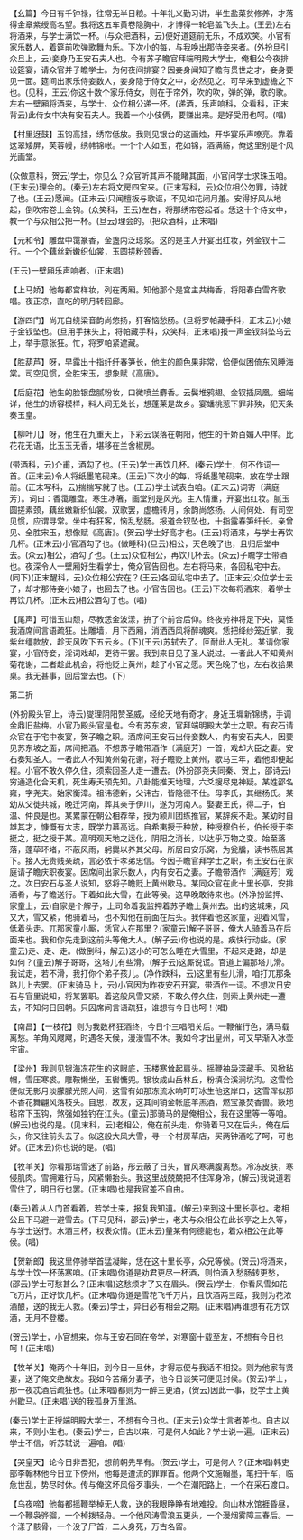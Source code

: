 <!-- { "loadSidebar": true } -->
【幺篇】今日有千钟禄，往常无半日粮。十年礼义勤习讲，半生盐菜贫修养，才落得金章紫绶高名望。我将这五车黄卷隐胸中，才博得一轮皂盖飞头上。(王云)左右将酒来，与学士满饮一杯。(与众把酒科，云)便好道筵前无乐，不成欢笑。小官有家乐数人，着筵前吹弹歌舞为乐。下次小的每，与我唤出那侍妾来者。(外扮旦引众旦上，云)妾身乃王安石夫人也。今有苏子瞻官拜端明殿大学士，俺相公今夜排设筵宴，请众官并子瞻学士。为何夜间排宴？因妾身闻知子瞻有贯世之才，妾身要见一面。筵间出家乐侍妾数人，妾身隐于侍女之中，必然见之。可早来到虚檐之下也。(见科，王云)你这十数个家乐侍女，则在于帘外，吹的吹，弹的弹，歌的歌。左右一壁厢将酒来，与学士、众位相公递一杯。(递酒，乐声响科，众看科，正末背云)此侍女中决有安石夫人。我着一个小伎俩，要赚出来。是好受用也呵。(唱)

【村里迓鼓】玉钩高挂，绣帘低放。我则见银台的这画烛，开华宴乐声嘹亮。靠着这翠矮屏，芙蓉幔，绣帏锦帐。一个个人如玉，花如锦，酒满觞，俺这里别是个风光画堂。

(众做意科，贺云)学士，你见么？众官听其声不能睹其面，小官问学士求珠玉咱。(正末云)理会的。(秦云)左右将文房四宝来。(正末写科，云)众位相公勿罪，诗就了也。(王云)愿闻。(正末云)只闻檀板与歌讴，不见如花闭月羞。安得好风从地起，倒吹帘卷上金钩。(众笑科，王云)左右，将那绣帘卷起者。恁这十个侍女中，教一个与众相公把一杯。(旦云)理会的。(把众酒科，正末唱)

【元和令】雕盘中霭篆香，金盏内泛琼浆。这的是主人开宴出红妆，列金钗十二行。一个个藕丝新嫩织仙裳，玉圆搓粉颈香。

(王云)一壁厢乐声响者。(正末唱)

【上马娇】他每都宫样妆，列在两厢。知他那个是宫主共梅香，将阳春白雪齐歌唱。夜正凉，直吃的明月转回廊。

【游四门】尚兀自绕梁音韵尚悠扬，犴客恼愁肠。(旦将罗帕藏手科，正末云)小娘子金钗坠也。(旦用手抹头上，将帕藏手科，众笑科，正末唱)报一声金钗斜坠乌云上，举手意张狂。忙，将罗帕紧遮藏。

【胜葫芦】呀，早露出十指纤纤春笋长，他生的颜色果非常，恰便似困倚东风睡海棠。司空见惯，全胜宋玉，想象赋《高唐》。

【后庭花】他生的脸银盘腻粉妆，口微喷兰麝香。云鬓堆鸦翅。金钗插凤凰。细端详，他生的娇容模样，料人间无处长，想蓬莱是故乡。宴蟠桃惹下罪非殃，犯天条奏玉皇。

【柳叶儿】呀，他生在九重天上，下彩云误落在朝阳，他生的千娇百媚人中样。比花花无语，比玉玉无香，堪移在兰舍椒房。

(带酒科，云)介甫，酒勾了也。(王云)学士再饮几杯。(秦云)学士，何不作词一首。(正末云)令人将纸墨笔砚来。(王云)下次小的每，将纸墨笔砚来，放在学士跟前。(正末写科，云)揣揣写就了也。(王云)学土试表白咱。(正末云)词寄〔满庭芳〕。词曰：香霭雕盘。寒生冰箸，画堂别是风光。主人情重，开宴出红妆。腻玉圆搓素颈，藕丝嫩新织仙裳。双歌罢，虚檐转月，余韵尚悠扬。人间何处．有司空见惯，应谓寻常。坐中有狂客，恼乱愁肠。报道金钗坠也，十指露春笋纤长。亲曾见、全胜宋玉，想像赋《高唐》。(贺云)学士好高才也。(王云)将酒来，与学士再饮几杯。(正末云)小官酒勾了也。(做睡科)(旦云)相公，天色晚了也，且归后堂中去。(众云)相公，酒勾了也。(王云)众位相公，再饮几杯去。(众云)子瞻学士带酒也。夜深令人一壁厢好生看学士，俺众官告回也。左右将马来，各回私宅中去。(同下)(正末醒科，云)众位相公安在？(王云)各回私宅中去了。(正末云)众位学士去了，却才那侍妾小娘子，也回去了也。小官告回也。(王云)下次每将酒来，着学士再饮几杯。(正末云)相公酒勾了也。(唱)

【尾声】可惜玉山颓，尽教恁金波漾，拚了个前合后仰。终夜劳神将足下央，莫怪我酒席间言语疏狂。出雕墙，月下西厢，消洒西风将醉魂爽。恁把绛纱笼近掌，我紫丝缰款放，趁天风吹下五云乡。(下)(王云)苏轼去了。叵耐此人无礼。某请你家宴，小官侍妾，淫词戏却，更待干罢。我到来日见了圣人说过。一者此人不知黄州菊花谢，二者趁此机会，将他贬上黄州，趁了小官之愿。天色晚了也，左右收拾果桌。我无甚事，回后堂去也。(下)

第二折

(外扮殿头官上，诗云)燮理阴阳赞圣威，经纶天地有奇才。身近玉墀新锦绣，手调金鼎旧盐梅。小官乃殿头官是也。今有苏东坡，官拜端明殿大学士之职。有安石请众官在于宅中夜宴，贺子瞻之职。酒席间王安石出侍妾数人，内有安石夫人，因要见苏东坡之面，席间把酒。不想苏子瞻带酒作〔满庭芳〕一首，戏却大臣之妻。安石奏知圣人。一者此人不知黄州菊花谢，将子瞻贬上黄州，歇马三年，着他即便起程。小官不敢久停久住，须索回圣人走一遭去。(外扮邵尧夫同秦、贺上，邵诗云)穷通造化合天机，死生寿夭预先知。八卦能推天地理，六爻搜尽鬼神疑。某姓邵名雍，字尧夫。始家衡漳。祖讳德新，父讳古，皆隐德不仕。母李氏，其继杨氏。某幼从父徙共城，晚迁河南，葬其亲于伊川，遂为河南人。娶妻王氏，得二子，伯温、仲良是也。某累蒙在朝公相荐举，授为颍川团练推官，某辞疾不赴。某幼时自雄其才，慷慨有大志，既学力慕高远。自希夷授于种放，种授穆伯长，伯长授于李挺之，挺之授于某。高明观天地之运化，阴阳之消长，以达乎万物之变。始至落落，蓬荜环堵，不蔽风雨，躬爨以养其父母。所居曰安乐窝，为瓮牖，读书燕居其下。接人无贵贱亲疏，言必依于孝弟忠信。今因子瞻官拜学士之职，有王安石在家庭请子瞻庆职夜宴。因席间出家乐数人，内有安石之妻。子瞻带酒作〔满庭芳〕戏之。次日安石与圣人说知，怒将子瞻贬上黄州歇马。某同众官在此十里长亭，安排酒肴，与子瞻送行。下着如此大雪，在此等侯。这早晚敢待来也。(外净扮监押、家童上，云)自家是个解子，上司命着我监押着苏子瞻上黄州去。出的这城来，风又大，雪又紧，他骑着马，也不知他在前面在后头。我伴着他这家童，迎着风雪，低着头走。兀那家童小厮，恁官人在那里？(家童云)解子哥哥，俺大人骑着马在后面来也。我和你先走到这前头等俺大人。(解子云)你也说的是。疾快行动些。(家童云)走、走、走。(做倒科，解云)这小的可怎么睡在大雪里，不起来走路，却是如何？(童云)解子哥哥，这塔儿有些滑。(解子云)这厮说谎。官道上偏那塔儿滑。我试走，若不滑，我打你个弟子孩儿。(净作跌科，云)这里有些儿滑，咱打兀那条路儿上去罢。(正末骑马上，云)小官因为昨夜安石开宴，带酒作一词。不想次日安石与官里说知，将某罢职。着这般风雪又紧，不敢久停久住，则索上黄州走一遭去，不知何日回朝。只因席间言语疏狂，谁想有今日也呵！(唱)

【南昌】【一枝花】则为我数杯狂酒终，今日个三唱阳关后。一鞭催行色，满马载离愁。羊角风飕飕，时遇冬天候，漫漫雪不休。我如今才出皇州，可又早渐入冰壶宇宙。

【梁州】我则见银海冻花生的这眼底，玉楼寒耸起肩头。摇鞭袖袅深藏手。风掀毡帽，雪压寒裘。雕鞍懒坐，玉辔慵兜。银妆成山岳林丘，粉填合溪涧坑沟。这雪恰便似无影月淡朦朦光照人间，这雪有如那冻流水响叮叮冰生他这岸口，这雪浑似那不香花舞翩风落枝头。自思，故友，这其间销金帐底羊羔酒，燃宝篆焚香兽。簌地毡帘下玉钩，煞强如独钓在江头。(童云)那骑马的是俺相公，我在这里等一等咱。(解云)也说的是。(见末科，云)老相公，俺在前头走，你骑着马又在后头，俺在后头，你又往前头去了。似这般大风大雪，寻一个村房草店，买两钟酒吃了呵，可也好。(正末云)你也说的是。(唱)

【牧羊关】你看那瑞雪迷了前路，彤云蔽了日头，冒风寒满腹离愁。冷冻皮肤，寒侵肌肉。雪拥难行马，风紧懒抬头。我这里战兢兢把不住浑身冷，(解云)我说道若雪住了，明日行也罢。(正末唱)也是我官差不自由。

(秦云)着从人门首看着，若学士来，报复我知道。(解云)来到这十里长亭也。老相公且下马避一避雪去。(下马见科，邵云)学士，老夫与众相公在此长亭之上久等，与学士送行。水酒三杯，权表众情。(正末云)量某有何德能也，着众相公在此等侯。(唱)

【贺新郎】我这里停骖举首猛凝眸，恁在这十里长亭，众兄等候。(贺云)将酒来，与学士饮一杯荡寒咱。(正末唱)你道是劝君更尽一杯酒，则怕酒入愁肠转更愁，(邵云)学士可愁甚么？(正末唱)这愁烦才了又在眉头。(贺云)学士，你看风雪如花飞万片，正好饮几杯。(正末唱)你道是雪花飞千万片，且饮酒两三瓯，我则为花浓酒酿，送的我无人救。(秦云)学士，异日必有相会之期。(正末唱)再谁想有花方饮酒，无月不登楼。

(贺云)学士，小官想来，你与王安石同在帝学，对寒窗十载至友，不想有今日也呵！(正末唱)

【牧羊关】俺两个十年旧，到今日一旦休，才得志便与我话不相投。则为他家有贤妻，送了俺交绝故友。我如今苦痛分妻子，他今日谈笑可便觅封侯。(贺云)学士，那一夜忒酒后疏狂也。(正末唱)都则为一醉三更酒，(贺云)因此一事，贬学士上黄州歇马。(正未唱)送的我孤身万里游。

(秦云)学士正授端明殿大学士，不想有今日也。(正末云)众学士言者差也。自古以来，不则小生也。(秦云)学士，自古以来，可是何人如此？学士说一遍。(正末云)学士不信，听苏轼说一遍咱。(唱)

【哭皇天】论今日非吾犯，想前朝先早有。(贺云)学士，可是何人？(正末唱)韩吏部李翰林他今日立下傍州，他每是遭流的罪罪首。他两个文施翰墨，笔扫千军，临危世乱，势尽时休。传与俺这坏风俗歹事头，一个在潮阳路上，一个在采石渡口。

【乌夜啼】他每都摇鞭举棹无人救，送的我眼睁睁有地难投。向山林水馆捱昏昼，一个鞭袅骅骝，一个棹拨轻舟。一个他风涛雪浪五更头，一个漫烟雾障三春后。一个漾了骸骨，一个没了尸首，二人身死，万古名留。

